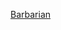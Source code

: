[Barbarian](https://imgs.search.brave.com/Aiv8nLKeGZwV49EuZYRgc5QQrScJbJIvvrfhJu_NGVI/rs:fit:860:0:0:0/g:ce/aHR0cHM6Ly9tZWRp/YS5nZXR0eWltYWdl/cy5jb20vaWQvNjA3/NDM1NTAyL3Bob3Rv/L2FtZXJpY2FuLWFj/dHJlc3Mtc2FuZGFo/bC1iZXJnbWFuLW9u/LXRoZS1zZXQtb2Yt/Y29uYW4tdGhlLWJh/cmJhcmlhbi1kaXJl/Y3RlZC1ieS1qb2hu/LW1pbGl1cy5qcGc_/cz02MTJ4NjEyJnc9/MCZrPTIwJmM9MEEz/RUNnYllJdko1ZVow/bXY4eVJ5S3JvTGRo/UDhob1U3WmQ1S0lO/MkM3az0)